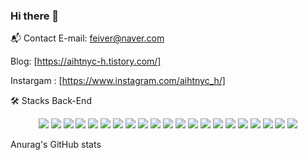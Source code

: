 ### Hi there 👋

<!--
**aihtnyc-h/aihtnyc-h** is a ✨ _special_ ✨ repository because its `README.md` (this file) appears on your GitHub profile.

Here are some ideas to get you started:

- 🔭 I’m currently working on ...
- 🌱 I’m currently learning ...
- 👯 I’m looking to collaborate on ...
- 🤔 I’m looking for help with ...
- 💬 Ask me about ...
- 📫 How to reach me: ...
- 😄 Pronouns: ...
- ⚡ Fun fact: ...
-->
📬 Contact
E-mail: feiver@naver.com

Blog: [https://aihtnyc-h.tistory.com/]

Instargam : [https://www.instagram.com/aihtnyc_h/]

🛠 Stacks
Back-End
	<div align="center">
	<img src="https://img.shields.io/badge/Java-007396?style=flat&logo=Java&logoColor=white" />
	<img src="https://img.shields.io/badge/Spring-6DB33F?style=flat&logo=Java&logoColor=white" />
	<img src="https://img.shields.io/badge/springboot-6DB33F?style=flat&logo=Java&logoColor=white" />
	<img src="https://img.shields.io/badge/springsecurity-6DB33F?style=flat&logo=Java&logoColor=white" />
	<img src="https://img.shields.io/badge/Spring Data-6DB33F?style=flat&logo=Java&logoColor=white" />
	<img src="https://img.shields.io/badge/Spring Framework-6DB33F?style=flat&logo=Java&logoColor=white" />
	<img src="https://img.shields.io/badge/Querydsl-6DB33F?style=flat&logo=Java&logoColor=white" />
	<img src="https://img.shields.io/badge/Mapstruct-6DB33F?style=flat&logo=Java&logoColor=white" />
	<img src="https://img.shields.io/badge/Nginx-6DB33F?style=flat&logo=Java&logoColor=white" />
	<img src="https://img.shields.io/badge/AWS CodeDeploy-6DB33F?style=flat&logo=Java&logoColor=white" />
	<img src="https://img.shields.io/badge/Redis-6DB33F?style=flat&logo=Java&logoColor=white" />
	<img src="https://img.shields.io/badge/Amazon EC2-6DB33F?style=flat&logo=Java&logoColor=white" />
	<img src="https://img.shields.io/badge/json-000000?style=flat&logo=Java&logoColor=white" />
	<img src="https://img.shields.io/badge/jwt-6DB33F?style=flat&logo=Java&logoColor=white" />
	<img src="https://img.shields.io/badge/jpa-6DB33F?style=flat&logo=Java&logoColor=white" />
	<img src="https://img.shields.io/badge/RDS-6DB33F?style=flat&logo=Java&logoColor=white" />
	<img src="https://img.shields.io/badge/intellijidea-000000?style=flat&logo=Java&logoColor=white" />
	<img src="https://img.shields.io/badge/HTML5-E34F26?style=flat&logo=HTML5&logoColor=white" />
	<img src="https://img.shields.io/badge/CSS3-1572B6?style=flat&logo=CSS3&logoColor=white" />
	<img src="https://img.shields.io/badge/json-000000?style=flat&logo=Java&logoColor=white" />
	<img src="https://img.shields.io/badge/adobeillustrator-FF9A00?style=flat&logo=Java&logoColor=white" />

</div>
     

Anurag's GitHub stats


